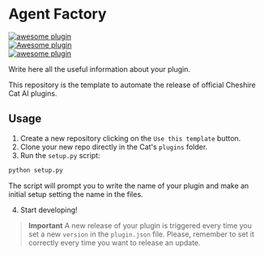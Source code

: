 # Agent Factory

[![awesome plugin](https://custom-icon-badges.demolab.com/static/v1?label=&message=awesome+plugin&color=383938&style=for-the-badge&logo=cheshire_cat_ai)](https://)  
[![Awesome plugin](https://custom-icon-badges.demolab.com/static/v1?label=&message=Awesome+plugin&color=000000&style=for-the-badge&logo=cheshire_cat_ai)](https://)  
[![awesome plugin](https://custom-icon-badges.demolab.com/static/v1?label=&message=awesome+plugin&color=F4F4F5&style=for-the-badge&logo=cheshire_cat_black)](https://)

Write here all the useful information about your plugin.

This repository is the template to automate the release of official Cheshire Cat AI plugins. 

## Usage

1. Create a new repository clicking on the `Use this template` button.
2. Clone your new repo directly in the Cat's `plugins` folder.
3. Run the `setup.py` script:
```bash
python setup.py
```
The script will prompt you to write the name of your plugin and make an initial setup setting the name in the files.

4. Start developing!

> **Important**
> A new release of your plugin is triggered every time you set a new `version` in the `plugin.json` file.
> Please, remember to set it correctly every time you want to release an update.

